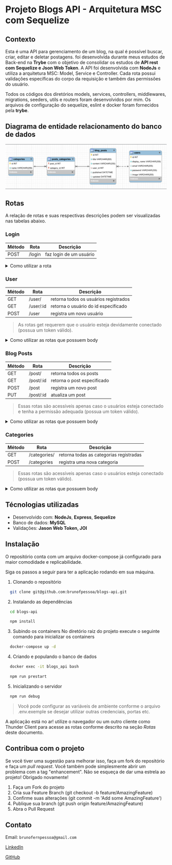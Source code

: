 # Projeto Blogs API - Arquitetura MSC com Sequelize

## Contexto
Esta é uma API para gerenciamento de um blog, na qual é possível buscar, criar, editar e deletar postagens. foi desenvolvida durante meus estudos de Back-end na __Trybe__ com o objetivo de consolidar os estudos de __API rest com Sequelize e Json Web Token__. A API foi desenvolvida com __NodeJs__ e utiliza a arquitetura MSC: Model, Service e Controller. Cada rota possui validações específicas do corpo da requisição e também das permissões do usuário.

Todos os códigos dos diretórios models, services, controllers, middlewares, migrations, seeders, utils e routers foram desenvolvidos por mim. Os arquivos de configuração do sequelize, eslint e docker foram fornecidos pela __trybe__.

## Diagrama de entidade relacionamento do banco de dados

![diagrama entidade relacionamento](./images/diagrama-er.png)

## Rotas

A relação de rotas e suas respectivas descrições podem ser visualizadas nas tabelas abaixo.

### Login
|Método|Rota|Descrição|
|-|-|-|
|POST|/login|faz login de um usuário|

<details>
<summary>Como utilizar a rota</summary>

1. Login de um usuário já cadastrado

  - O corpo da requisição deverá seguir o formato abaixo:
  
  ```js
  {
    "email": "lewishamilton@gmail.com",
    "password": "123456"
  }
  ```

  - Caso não haja erro de validação o retorno deve ser um json web token.
  ```js
  {
    "token": "eyJhbGciOiJIUzI1NiIsInR5cCI6IkpXVCJ9.eyJwYXlsb2FkIjp7ImlkIjo1LCJkaXNwbGF5TmFtZSI6InVzdWFyaW8gZGUgdGVzdGUiLCJlbWFpbCI6InRlc3RlQGVtYWlsLmNvbSIsImltYWdlIjoibnVsbCJ9LCJpYXQiOjE2MjAyNDQxODcsImV4cCI6MTYyMDY3NjE4N30.Roc4byj6mYakYqd9LTCozU1hd9k_Vw5IWKGL4hcCVG8"
  }
  ```
> Importante: O token deve estar na chave Authentication no HTTP Headers.

</details>

### User
|Método|Rota|Descrição|
|-|-|-|
|GET|/user/|retorna todos os usuários registrados|
|GET|/user/:id|retorna o usuário do id especificado|
|POST|/user|registra um novo usuário|

> As rotas get requerem que o usuário esteja devidamente conectado (possua um token válido).

<details>
<summary>Como utilizar as rotas que possuem body</summary>

1. Registro de novo user

  - O corpo da requisição deverá seguir o formato abaixo:
  
  ```js
  {
    "displayName": "Brett Wiltshire",
    "email": "brett@email.com",
    "password": "123456",
    "image": "http://4.bp.blogspot.com/_YA50adQ-7vQ/S1gfR_6ufpI/AAAAAAAAAAk/1ErJGgRWZDg/S45/brett.png"
    // a imagem não é obrigatória
  }
  ```

  - Caso não haja erro de validação o retorno deve ser um json web token.
  ```js
  {
    "token": "eyJhbGciOiJIUzI1NiIsInR5cCI6IkpXVCJ9.eyJwYXlsb2FkIjp7ImlkIjo1LCJkaXNwbGF5TmFtZSI6InVzdWFyaW8gZGUgdGVzdGUiLCJlbWFpbCI6InRlc3RlQGVtYWlsLmNvbSIsImltYWdlIjoibnVsbCJ9LCJpYXQiOjE2MjAyNDQxODcsImV4cCI6MTYyMDY3NjE4N30.Roc4byj6mYakYqd9LTCozU1hd9k_Vw5IWKGL4hcCVG8"
  }
  ```

</details>

### Blog Posts
|Método|Rota|Descrição|
|-|-|-|
|GET|/post/|retorna todos os posts|
|GET|/post/:id|retorna o post especificado|
|POST|/post|registra um novo post|
|PUT|/post/:id|atualiza um post|

> Essas rotas são acessíveis apenas caso o usuários esteja conectado e tenha a permissão adequada (possua um token válido).

<details>
<summary>Como utilizar as rotas que possuem body</summary>

1. Registro de novo post

  - O corpo da requisição deverá seguir o formato abaixo:
  
  ```js
  {
    "title": "Latest updates, August 1st",
    "content": "The whole text for the blog post goes here in this key",
    "categoryIds": [1, 2]
  }
  ```

  - Caso não haja erro de validação o resultado esperado deve ser algo como:
  ```js
  {
    "id": 3,
    "title": "Latest updates, August 1st",
    "content": "The whole text for the blog post goes here in this key",
    "userId": 1,
    "updated": "2022-05-18T18:00:01.196Z",
    "published": "2022-05-18T18:00:01.196Z"
  }
  ```

2. Atualização de post
  - O corpo da requisição deverá seguir o formato abaixo:
  
  ```js
  {
    "title": "Latest updates, August 1st",
    "content": "The whole text for the blog post goes here in this key"
  }
  ```

  - Caso não haja erro de validação o resultado esperado deve ser algo como:

  ```js
  {
    "id": 3,
    "title": "Latest updates, August 1st",
    "content": "The whole text for the blog post goes here in this key",
    "userId": 1,
    "published": "2022-05-18T18:00:01.000Z",
    "updated": "2022-05-18T18:07:32.000Z",
    "user": {
      "id": 1,
      "displayName": "Lewis Hamilton",
      "email": "lewishamilton@gmail.com",
      "image": "https://upload.wikimedia.org/wikipedia/commons/1/18/Lewis_Hamilton_2016_Malaysia_2.jpg"
    },
    "categories": [
      {
        "id": 1,
        "name": "Inovação"
      },
      {
        "id": 2,
        "name": "Escola"
      }
    ]
  }
  ```
</details>

### Categories
|Método|Rota|Descrição|
|-|-|-|
|GET|/categories/|retorna todas as categorias registradas|
|POST|/categories|registra uma nova categoria|

> Essas rotas são acessíveis apenas caso o usuários esteja conectado (possua um token válido).

<details>
<summary>Como utilizar as rotas que possuem body</summary>

1. Registro de nova categoria

  - O corpo da requisição deverá seguir o formato abaixo:
  
  ```js
  {
    "name": "Typescript"
  }
  ```

  - Caso não haja erro de validação o retorno deve ser:
  ```js
  {
    "id": 3,
    "name": "Typescript"
  }
  ```

</details>

## Técnologias utilizadas
- Desenvolvido com: __NodeJs__, __Express__, __Sequelize__
- Banco de dados: __MySQL__
- Validações: __Jason Web Token, JOI__

## Instalação

O repositório conta com um arquivo docker-compose já configurado para maior comodidade e replicabilidade.

Siga os passos a seguir para ter a aplicação rodando em sua máquina.

1. Clonando o repositório
  ```sh
    git clone git@github.com:brunofpessoa/blogs-api.git
  ```
2. Instalando as dependências
  ```sh
    cd blogs-api
  ```
  ```sh
    npm install
  ```
3. Subindo os containers
No diretório raiz do projeto execute o seguinte comando para inicializar os containers
  ```sh
    docker-compose up -d
  ```
4. Criando e populando o banco de dados
  ```sh
    docker exec -it blogs_api bash
  ```
  ```sh
    npm run prestart
  ```
5. Inicializando o servidor
  ``` sh
    npm run debug
  ```
> Você pode configurar as variáveis de ambiente conforme o arquivo .env.exemple se desejar utilizar outras credenciais, portas etc.

A aplicação está no ar! utilize o navegador ou um outro cliente como Thunder Client para acesse as rotas conforme descrito na seção _Rotas_ deste documento.

## Contribua com o projeto
Se você tiver uma sugestão para melhorar isso, faça um fork do repositório e faça um _pull request_. Você também pode simplesmente abrir um problema com a tag "enhancement". Não se esqueça de dar uma estrela ao projeto! Obrigado novamente!

1. Faça um Fork do projeto
2. Cria sua Feature Branch (git checkout -b feature/AmazingFeature)
3. Confirme suas alterações (git commit -m 'Add some AmazingFeature')
4. Publique sua branch (git push origin feature/AmazingFeature)
5. Abra o Pull Request

## Contato

Email: `brunofernpessoa@gmail.com`

[LinkedIn](https://www.linkedin.com/in/brunofpessoa/)

[GitHub](https://github.com/brunofpessoa/)